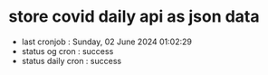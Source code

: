 # store covid daily api as json data

- last cronjob : Sunday, 02 June 2024 01:02:29
- status og cron : success
- status daily cron : success
      
      